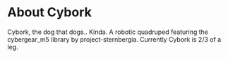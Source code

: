 # About Cybork

Cybork, the dog that dogs.. Kinda. A robotic quadruped featuring the cybergear_m5 library by project-sternbergia. Currently Cybork is 2/3 of a leg.
